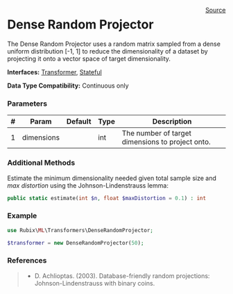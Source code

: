 <p><span style="float:right;"><a href="https://github.com/RubixML/RubixML/blob/master/src/Transformers/DenseRandomProjector.php">Source</a></span></p>

# Dense Random Projector
The Dense Random Projector uses a random matrix sampled from a dense uniform distribution [-1, 1] to reduce the dimensionality of a dataset by projecting it onto a vector space of target dimensionality.

**Interfaces:** [Transformer](#transformers), [Stateful](#stateful)

**Data Type Compatibility:** Continuous only

### Parameters
| # | Param | Default | Type | Description |
|---|---|---|---|---|
| 1 | dimensions | | int | The number of target dimensions to project onto. |

### Additional Methods
Estimate the minimum dimensionality needed given total sample size and *max distortion* using the Johnson-Lindenstrauss lemma:
```php
public static estimate(int $n, float $maxDistortion = 0.1) : int
```

### Example
```php
use Rubix\ML\Transformers\DenseRandomProjector;

$transformer = new DenseRandomProjector(50);
```

### References
>- D. Achlioptas. (2003). Database-friendly random projections: Johnson-Lindenstrauss with binary coins.